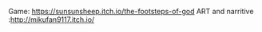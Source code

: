 Game: https://sunsunsheep.itch.io/the-footsteps-of-god
ART and narritive :http://mikufan9117.itch.io/
